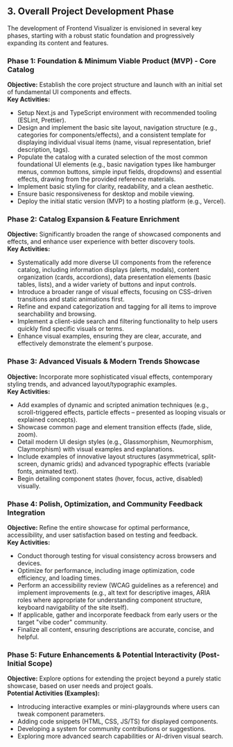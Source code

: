 ## 3. Overall Project Development Phase

The development of Frontend Visualizer is envisioned in several key phases, starting with a robust static foundation and progressively expanding its content and features.

### Phase 1: Foundation & Minimum Viable Product (MVP) - Core Catalog
**Objective:** Establish the core project structure and launch with an initial set of fundamental UI components and effects.  
**Key Activities:**
- Setup Next.js and TypeScript environment with recommended tooling (ESLint, Prettier).
- Design and implement the basic site layout, navigation structure (e.g., categories for components/effects), and a consistent template for displaying individual visual items (name, visual representation, brief description, tags).
- Populate the catalog with a curated selection of the most common foundational UI elements (e.g., basic navigation types like hamburger menus, common buttons, simple input fields, dropdowns) and essential effects, drawing from the provided reference materials.
- Implement basic styling for clarity, readability, and a clean aesthetic.
- Ensure basic responsiveness for desktop and mobile viewing.
- Deploy the initial static version (MVP) to a hosting platform (e.g., Vercel).

### Phase 2: Catalog Expansion & Feature Enrichment
**Objective:** Significantly broaden the range of showcased components and effects, and enhance user experience with better discovery tools.  
**Key Activities:**
- Systematically add more diverse UI components from the reference catalog, including information displays (alerts, modals), content organization (cards, accordions), data presentation elements (basic tables, lists), and a wider variety of buttons and input controls.
- Introduce a broader range of visual effects, focusing on CSS-driven transitions and static animations first.
- Refine and expand categorization and tagging for all items to improve searchability and browsing.
- Implement a client-side search and filtering functionality to help users quickly find specific visuals or terms.
- Enhance visual examples, ensuring they are clear, accurate, and effectively demonstrate the element's purpose.

### Phase 3: Advanced Visuals & Modern Trends Showcase
**Objective:** Incorporate more sophisticated visual effects, contemporary styling trends, and advanced layout/typographic examples.  
**Key Activities:**
- Add examples of dynamic and scripted animation techniques (e.g., scroll-triggered effects, particle effects – presented as looping visuals or explained concepts).
- Showcase common page and element transition effects (fade, slide, zoom).
- Detail modern UI design styles (e.g., Glassmorphism, Neumorphism, Claymorphism) with visual examples and explanations.
- Include examples of innovative layout structures (asymmetrical, split-screen, dynamic grids) and advanced typographic effects (variable fonts, animated text).
- Begin detailing component states (hover, focus, active, disabled) visually.

### Phase 4: Polish, Optimization, and Community Feedback Integration
**Objective:** Refine the entire showcase for optimal performance, accessibility, and user satisfaction based on testing and feedback.  
**Key Activities:**
- Conduct thorough testing for visual consistency across browsers and devices.
- Optimize for performance, including image optimization, code efficiency, and loading times.
- Perform an accessibility review (WCAG guidelines as a reference) and implement improvements (e.g., alt text for descriptive images, ARIA roles where appropriate for understanding component structure, keyboard navigability of the site itself).
- If applicable, gather and incorporate feedback from early users or the target "vibe coder" community.
- Finalize all content, ensuring descriptions are accurate, concise, and helpful.

### Phase 5: Future Enhancements & Potential Interactivity (Post-Initial Scope)
**Objective:** Explore options for extending the project beyond a purely static showcase, based on user needs and project goals.  
**Potential Activities (Examples):**
- Introducing interactive examples or mini-playgrounds where users can tweak component parameters.
- Adding code snippets (HTML, CSS, JS/TS) for displayed components.
- Developing a system for community contributions or suggestions.
- Exploring more advanced search capabilities or AI-driven visual search.
